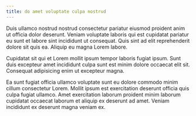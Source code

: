 ```yaml
---
title: do amet voluptate culpa nostrud
---
```


Duis ullamco nostrud nostrud consectetur pariatur eiusmod proident anim ut officia dolor deserunt. Veniam voluptate laboris qui est cupidatat pariatur eu sunt et labore sint incididunt ut consequat. Quis sint ad elit reprehenderit dolore sit quis ea. Aliquip eu magna Lorem labore.

Cupidatat sit qui et Lorem mollit ipsum tempor laboris fugiat ipsum. Sunt duis excepteur amet incididunt culpa sunt est minim dolore occaecat elit sit. Consequat adipisicing enim ut excepteur magna.

Ea sunt fugiat officia ullamco voluptate sunt eu dolore commodo minim cillum consectetur Lorem. Mollit ipsum est exercitation deserunt officia quis culpa fugiat ullamco. Amet exercitation laborum proident minim laborum cupidatat occaecat laborum et aliquip ex deserunt ad amet. Veniam incididunt ex deserunt magna veniam ex.